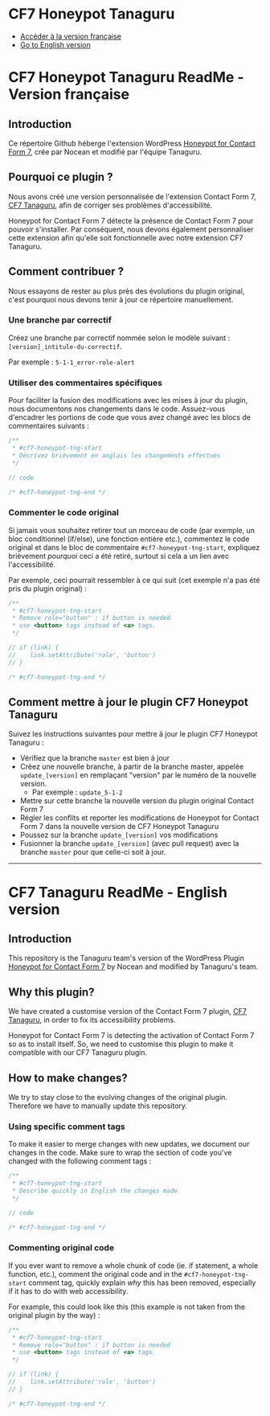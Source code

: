 # CF7 Honeypot Tanaguru

* [Accéder à la version française](#cf7-honeypot-tng-fr)
* [Go to English version](#cf7-honeypot-tng-en)

# <h1 id="cf7-honeypot-tng-fr">CF7 Honeypot Tanaguru ReadMe - Version française</h1>

## Introduction

Ce répertoire Github héberge l'extension WordPress [Honeypot for Contact Form 7](https://wordpress.org/plugins/contact-form-7-honeypot/), crée par Nocean et modifié par l'équipe Tanaguru.

## Pourquoi ce plugin ?

Nous avons créé une version personnalisée de l'extension Contact Form 7, [CF7 Tanaguru](https://github.com/Tanaguru/Cf7-tanaguru), afin de corriger ses problèmes d'accessibilité.

Honeypot for Contact Form 7 détecte la présence de Contact Form 7 pour pouvoir s'installer. Par conséquent, nous devons également personnaliser cette extension afin qu'elle soit fonctionnelle avec notre extension CF7 Tanaguru.

## Comment contribuer ?

Nous essayons de rester au plus près des évolutions du plugin original, c'est pourquoi nous devons tenir à jour ce répertoire manuellement.

### Une branche par correctif

Créez une branche par correctif nommée selon le modèle suivant :
`[version]_intitule-du-correctif`.

Par exemple : `5-1-1_error-role-alert`

### Utiliser des commentaires spécifiques

Pour faciliter la fusion des modifications avec les mises à jour du plugin, nous documentons nos changements dans le code. Assuez-vous d'encadrer les portions de code que vous avez changé avec les blocs de commentaires suivants :

```php
/**
 * #cf7-honeypot-tng-start
 * Décrivez brièvement en anglais les changements effectués
 */

// code

/* #cf7-honeypot-tng-end */
```

### Commenter le code original

Si jamais vous souhaitez retirer tout un morceau de code (par exemple, un bloc conditionnel (if/else), une fonction entière etc.), commentez le code original et dans le bloc de commentaire `#cf7-honeypot-tng-start`, expliquez brièvement *pourquoi* ceci a été retiré, surtout si cela a un lien avec l'accessibilité.

Par exemple, ceci pourrait ressembler à ce qui suit (cet exemple n'a pas été pris du plugin original) :

```php
/**
 * #cf7-honeypot-tng-start
 * Remove role="button" : if button is needed
 * use <button> tags instead of <a> tags.
 */

// if (link) {
//    link.setAttribute('role', 'button')
// }

/* #cf7-honeypot-tng-end */
```

## Comment mettre à jour le plugin CF7 Honeypot Tanaguru

Suivez les instructions suivantes pour mettre à jour le plugin CF7 Honeypot Tanaguru :

* Vérifiez que la branche `master` est bien à jour
* Créez une nouvelle branche, à partir de la branche master, appelée `update_[version]` en remplaçant "version" par le numéro de la nouvelle version.
    * Par exemple : `update_5-1-2`
* Mettre sur cette branche la nouvelle version du plugin original Contact Form 7
* Régler les conflits et reporter les modifications de Honeypot for Contact Form 7 dans la nouvelle version de CF7 Honeypot Tanaguru
* Poussez sur la branche `update_[version]` vos modifications
* Fusionner la branche `update_[version]` (avec pull request) avec la branche `master` pour que celle-ci soit à jour.

***

# <h1 id="cf7-honeypot-tng-en">CF7 Tanaguru ReadMe - English version</h1>

## Introduction

This repository is the Tanaguru team's version of the WordPress Plugin [Honeypot for Contact Form 7](https://wordpress.org/plugins/contact-form-7-honeypot/) by Nocean and modified by Tanaguru's team.

## Why this plugin?

We have created a customise version of the Contact Form 7 plugin, [CF7 Tanaguru](https://github.com/Tanaguru/Cf7-tanaguru), in order to fix its accessibility problems.

Honeypot for Contact Form 7 is detecting the activation of Contact Form 7 so as to install itself. So, we need to customise this plugin to make it compatible with our CF7 Tanaguru plugin.

## How to make changes?

We try to stay close to the evolving changes of the original plugin. Therefore we have to manually update this repository.

### Using specific comment tags

To make it easier to merge changes with new updates, we document our changes in the code. Make sure to wrap the section of code you've changed with the following comment tags :

```php
/**
 * #cf7-honeypot-tng-start
 * Describe quickly in English the changes made
 */

// code

/* #cf7-honeypot-tng-end */
```

### Commenting original code

If you ever want to remove a whole chunk of code (ie. if statement, a whole function, etc.), comment the original code and in the `#cf7-honeypot-tng-start` comment tag, quickly explain *why* this has been removed, especially if it has to do with web accessibility.

For example, this could look like this (this example is not taken from the original plugin by the way) :

```php
/**
 * #cf7-honeypot-tng-start
 * Remove role="button" : if button is needed
 * use <button> tags instead of <a> tags.
 */

// if (link) {
//    link.setAttribute('role', 'button')
// }

/* #cf7-honeypot-tng-end */
```
